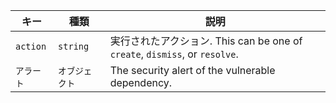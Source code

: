 | キー       | 種類       | 説明                                                                |
| -------- | -------- | ----------------------------------------------------------------- |
| `action` | `string` | 実行されたアクション. This can be one of `create`, `dismiss`, or `resolve`. |
| `アラート`   | `オブジェクト` | The security alert of the vulnerable dependency.                  |
